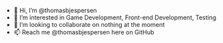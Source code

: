 - 👋 Hi, I’m @thomasbjespersen
- 👀 I’m interested in Game Development, Front-end Development, Testing
- 💞️ I’m looking to collaborate on nothing at the moment
- 📫 Reach me @thomasbjespersen here on GitHub

<!---
thomasbjespersen/thomasbjespersen is a ✨ special ✨ repository because its `README.md` (this file) appears on your GitHub profile.
You can click the Preview link to take a look at your changes.
--->
